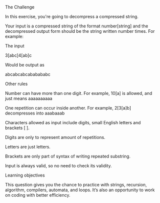The Challenge

In this exercise, you're going to decompress a compressed string.

Your input is a compressed string of the format number[string] and the decompressed output form should be the string written number times. For example:

The input

3[abc]4[ab]c

Would be output as

abcabcabcababababc

Other rules

Number can have more than one digit. For example, 10[a] is allowed, and just means aaaaaaaaaa

One repetition can occur inside another. For example, 2[3[a]b] decompresses into aaabaaab

Characters allowed as input include digits, small English letters and brackets [ ].

Digits are only to represent amount of repetitions.

Letters are just letters.

Brackets are only part of syntax of writing repeated substring.

Input is always valid, so no need to check its validity.

Learning objectives

This question gives you the chance to practice with strings, recursion, algorithm, compilers, automata, and loops. It’s also an opportunity to work on coding with better efficiency.
